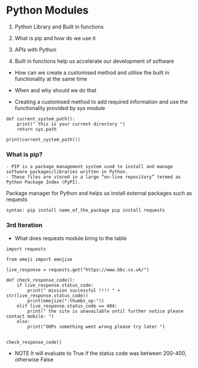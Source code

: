 # Python Modules

1. Python Library and Built in functions

2. What is pip and how do we use it

3. APIs with Python

4. Built in functions help us accelerate our development of software

- How can we create a customised method and utilise the built in functionality at the same time

- When and why should we do that

- Creating a customised method to add required information and use the functionality provided by sys module
```
def current_system_path():
    print(" this is your current directory ")
    return sys.path

print(current_system_path())
```

### What is pip?
```
- PIP is a package management system used to install and manage software packages/libraries written in Python. 
- These files are stored in a large “on-line repository” termed as Python Package Index (PyPI).
```

Package manager for Python and helps us install external packages such as requests
```
syntax: pip install name_of_the_package pip install requests
```
### 3rd Iteration

- What does requests module bring to the table
```
import requests

from emoji import emojize

live_response = requests.get("https://www.bbc.co.uk/")

def check_response_code():
    if live_response.status_code:
        print(" mission successful !!!! " + str(live_response.status_code))
        print(emojize(":thumbs_up:"))
    elif live_response.status_code == 404:
        print(" the site is unavailable until further notice please contact mobile: ")
    else:
        print("OOPs something went wrong please try later ")


check_response_code()
```
- NOTE
It will evaluate to True if the status code was between 200-400, otherwise False
